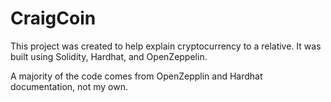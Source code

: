 # CraigCoin

This project was created to help explain cryptocurrency to a relative. It was built using Solidity, Hardhat, and OpenZeppelin.

A majority of the code comes from OpenZepplin and Hardhat documentation, not my own.
